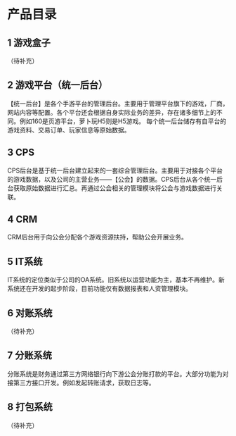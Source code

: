 # 产品目录

## 1 游戏盒子
（待补充）

## 2 游戏平台（统一后台）
【统一后台】是各个手游平台的管理后台。主要用于管理平台旗下的游戏，厂商，网站内容等配置。各个平台还会根据自身实际业务的差异，存在诸多细节上的不同。例如160是页游平台，萝卜玩H5则是H5游戏。 每个统一后台储存有自平台的游戏资料、交易订单、玩家信息等原始数据。

## 3 CPS
CPS后台是基于统一后台建立起来的一套综合管理后台。主要用于对接各个平台的游戏数据，以及公司的主营业务——【公会】的数据。CPS后台从各个统一后台获取原始数据进行汇总。再通过公会相关的管理模块将公会与游戏数据进行关联。

## 4 CRM
CRM后台用于向公会分配各个游戏资源扶持，帮助公会开展业务。

## 5 IT系统
IT系统的定位类似于公司的OA系统。旧系统以运营功能为主，基本不再维护。新系统还在开发的起步阶段，目前功能仅有数据报表和人资管理模块。

## 6 对账系统
（待补充）

## 7 分账系统
分账系统是财务通过第三方网络银行向下游公会分账打款的平台。大部分功能为对接第三方接口开发。例如发起转账请求，获取日志等。

## 8 打包系统
（待补充）